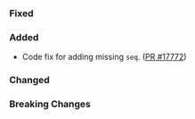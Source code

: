 ### Fixed

### Added
* Code fix for adding missing `seq`. ([PR #17772](https://github.com/dotnet/fsharp/pull/17772))

### Changed

### Breaking Changes
